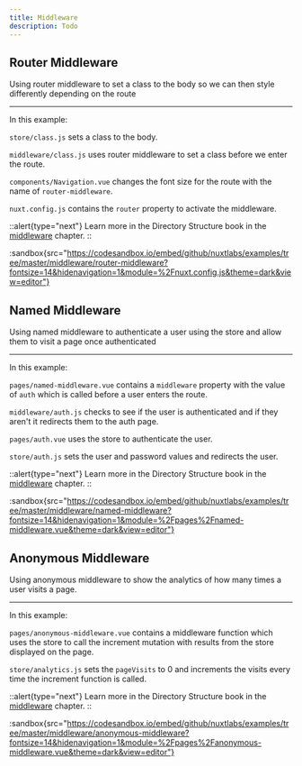 ```yaml
---
title: Middleware
description: Todo
---
```


## Router Middleware

Using router middleware to set a class to the body so we can then style differently depending on the route

---

In this example:

`store/class.js` sets a class to the body.

`middleware/class.js` uses router middleware to set a class before we enter the route.

`components/Navigation.vue` changes the font size for the route with the name of `router-middleware`.

`nuxt.config.js` contains the `router` property to activate the middleware.

::alert{type="next"}
Learn more in the Directory Structure book in the [middleware](/docs/directory-structure/middleware#router-middleware) chapter.
::

:sandbox{src="https://codesandbox.io/embed/github/nuxtlabs/examples/tree/master/middleware/router-middleware?fontsize=14&hidenavigation=1&module=%2Fnuxt.config.js&theme=dark&view=editor"}

## Named Middleware

Using named middleware to authenticate a user using the store and allow them to visit a page once authenticated

---

In this example:

`pages/named-middleware.vue` contains a `middleware` property with the value of `auth` which is called before a user enters the route.

`middleware/auth.js` checks to see if the user is authenticated and if they aren't it redirects them to the auth page.

`pages/auth.vue` uses the store to authenticate the user.

`store/auth.js` sets the user and password values and redirects the user.

::alert{type="next"}
Learn more in the Directory Structure book in the [middleware](/docs/directory-structure/middleware#named-middleware) chapter.
::

:sandbox{src="https://codesandbox.io/embed/github/nuxtlabs/examples/tree/master/middleware/named-middleware?fontsize=14&hidenavigation=1&module=%2Fpages%2Fnamed-middleware.vue&theme=dark&view=editor"}

## Anonymous Middleware

Using anonymous middleware to show the analytics of how many times a user visits a page.

---

In this example:

`pages/anonymous-middleware.vue` contains a middleware function which uses the store to call the increment mutation with results from the store displayed on the page.

`store/analytics.js` sets the `pageVisits` to 0 and increments the visits every time the increment function is called.

::alert{type="next"}
Learn more in the Directory Structure book in the [middleware](/docs/directory-structure/middleware#anonymous-middleware) chapter.
::

:sandbox{src="https://codesandbox.io/embed/github/nuxtlabs/examples/tree/master/middleware/anonymous-middleware?fontsize=14&hidenavigation=1&module=%2Fpages%2Fanonymous-middleware.vue&theme=dark&view=editor"}
